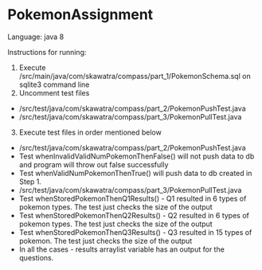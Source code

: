 # PokemonAssignment

Language: java 8

Instructions for running:
1. Execute /src/main/java/com/skawatra/compass/part_1/PokemonSchema.sql on sqlite3 command line
2. Uncomment test files
 - /src/test/java/com/skawatra/compass/part_2/PokemonPushTest.java
 - /src/test/java/com/skawatra/compass/part_3/PokemonPullTest.java
3. Execute test files in order mentioned below
 - /src/test/java/com/skawatra/compass/part_2/PokemonPushTest.java
  - Test whenInvalidValidNumPokemonThenFalse() will not push data to db and program will throw out false successfully
  - Test whenValidNumPokemonThenTrue() will push data to db created in Step 1.
 - /src/test/java/com/skawatra/compass/part_3/PokemonPullTest.java
  - Test whenStoredPokemonThenQ1Results() - Q1 resulted in 6 types of pokemon types. The test just checks the size of the output
  - Test whenStoredPokemonThenQ2Results() - Q2 resulted in 6 types of pokemon types. The test just checks the size of the output
  - Test whenStoredPokemonThenQ3Results() - Q3 resulted in 15 types of pokemon. The test just checks the size of the output
  - In all the cases - results arraylist variable has an output for the questions.
